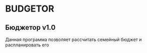 # BUDGETOR
Бюджетор v1.0
-----------------------
Данная программа позволяет рассчитать семейный бюджет и распланировать его
